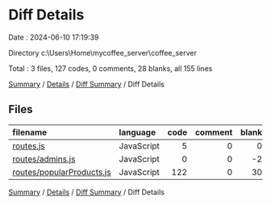 # Diff Details

Date : 2024-06-10 17:19:39

Directory c:\\Users\\Home\\mycoffee_server\\coffee_server

Total : 3 files,  127 codes, 0 comments, 28 blanks, all 155 lines

[Summary](results.md) / [Details](details.md) / [Diff Summary](diff.md) / Diff Details

## Files
| filename | language | code | comment | blank | total |
| :--- | :--- | ---: | ---: | ---: | ---: |
| [routes.js](/routes.js) | JavaScript | 5 | 0 | 0 | 5 |
| [routes/admins.js](/routes/admins.js) | JavaScript | 0 | 0 | -2 | -2 |
| [routes/popularProducts.js](/routes/popularProducts.js) | JavaScript | 122 | 0 | 30 | 152 |

[Summary](results.md) / [Details](details.md) / [Diff Summary](diff.md) / Diff Details